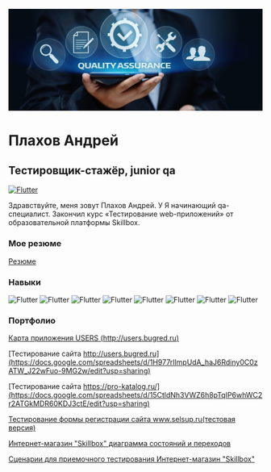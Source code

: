 ![Header](https://github.com/zproggit/zproggit/blob/master/assets/logo.jpg)
 
# Плахов Андрей 
## Тестировщик-cтажёр, junior qa

[![Flutter](https://img.shields.io/badge/Telegram-45B5EF?style=plastic&logo=Telegram)](https://t.me/zuprog)

Здравствуйте, меня зовут Плахов Андрей. У
Я начинающий qa-специалист. Закончил курс «Тестирование web-приложений» от образовательной платформы Skillbox.

### Мое резюме
[Резюме](https://drive.google.com/file/d/1kkZkH8qRCn8I22I3Kb7zTDUREXUVXIdK/view?usp=sharing)

### Навыки
![Flutter](https://img.shields.io/badge/HTML&#44;&#32;CSS-45B5EF?style=flat&logo=html5&logoColor=FFFFFF)
![Flutter](https://img.shields.io/badge/Devtools-45B5EF?style=flat&logo=GoogleChrome&logoColor=FFFFFF)
![Flutter](https://img.shields.io/badge/Jira-45B5EF?style=flat&logo=JiraSoftware&logoColor=FFFFFF)
![Flutter](https://img.shields.io/badge/SQL-45B5EF?style=flat)
![Flutter](https://img.shields.io/badge/Fiddler-45B5EF?style=flat)
![Flutter](https://img.shields.io/badge/Postman-45B5EF?style=flat&logo=Postman&logoColor=FFFFFF)
![Flutter](https://img.shields.io/badge/SoapUI-45B5EF?style=flat&)
![Flutter](https://img.shields.io/badge/Android&#32;Studio-45B5EF?style=flat&logo=AndroidStudio&logoColor=FFFFFF)
### Портфолио

[Карта приложения USERS (http://users.bugred.ru)](https://mm.tt/map/2562650104?t=8wCFkpx6Lk)

[Тестирование сайта http://users.bugred.ru](https://docs.google.com/spreadsheets/d/1H977rIlmpUdA_haJ6Rdiny0C0zATW_J22wFuo-9MG2w/edit?usp=sharing)

[Тестирование сайта https://pro-katalog.ru/](https://docs.google.com/spreadsheets/d/15CtldNh3VWZ6h8pTqIP6whWC2r2ATGkMDR60KDJ3ctE/edit?usp=sharing)

[Тестирование формы регистрации сайта www.selsup.ru(тестовая версия)](https://docs.google.com/spreadsheets/d/1hGVWSMRfPGyp_h8DCnB_Xi7vtD4faqq_NCaMUj6jh2s/edit?usp=sharing)

[Интернет-магазин "Skillbox" диаграмма состояний и переходов](https://drive.google.com/file/d/1eOuRROgMc9DlX7NqP3-M-ZsdPpsxPLiW/view?usp=sharing)

[Сценарии для приемочного тестирования Интернет-магазин "Skillbox"](https://docs.google.com/spreadsheets/d/1V5f7y-2MfypQBd3S7kjtzBTj5YVi1OHppdKMwquosmQ/edit?usp=sharing)






